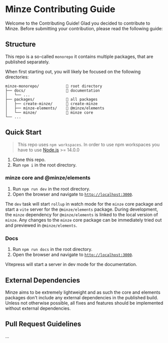 # Minze Contributing Guide

Welcome to the Contributing Guide! Glad you decided to contribute to Minze. Before submitting your contribution, please read the following guide:

## Structure

This repo is a so-called `monorepo` it contains multiple packages, that are published separately.

When first starting out, you will likely be focused on the following directories:

```
minze-monorepo/            📁 root directory
├── docs/                  📁 documentation
│   └── ...
├── packages/              📁 all packages
│   ├── create-minze/      📁 create-minze
│   ├── minze-elements/    📁 @minze/elements
│   └── minze/             📁 minze core
└── ...
```

## Quick Start

> This repo uses `npm workspaces`. In order to use npm workspaces you have to use [Node.js](https://nodejs.dev/) >= 14.0.0

1. Clone this repo.
2. Run `npm i` in the root directory.

### minze core and @minze/elements

1. Run `npm run dev` in the root directory.
2. Open the browser and navigate to [`http://localhost:3000`](http://localhost:3000).

The `dev` task will start `rollup` in watch mode for the `minze` core package and start a `vite` server for the `@minze/elements` package. During development, the `minze` dependency for `@minze/elements` is linked to the local version of `minze`. Any changes to the `minze` core package can be immediately tried out and previewed in `@minze/elements`.

### Docs

1. Run `npm run docs` in the root directory.
2. Open the browser and navigate to [`http://localhost:3000`](http://localhost:3000).

Vitepress will start a server in dev mode for the documentation.

## External Dependencies

Minze aims to be extremely lightweight and as such the core and elements packages don't include any external dependencies in the published build. Unless not otherwise possible, all fixes and features should be implemented without external dependencies.

## Pull Request Guidelines

...
